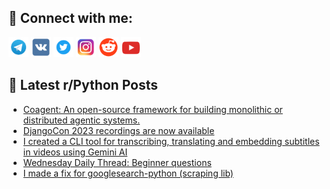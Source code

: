 ## 🔎 Connect with me:
[<img src="https://github.com/bullbesh/bullbesh/blob/main/images/Telegram.png" width="32" height="32" />](https://t.me/bullbesh)
[<img src="https://github.com/bullbesh/bullbesh/blob/main/images/VK.png" width="32" height="32" />](https://vk.com/bullbesh)
[<img src="https://github.com/bullbesh/bullbesh/blob/main/images/Twitter.png" width="32" height="32" />](https://twitter.com/bullbesh1)
[<img src="https://github.com/bullbesh/bullbesh/blob/main/images/Instagram.png" width="32" height="32" />](https://www.instagram.com/bullbesh)
[<img src="https://github.com/bullbesh/bullbesh/blob/main/images/Reddit.png" width="32" height="32" />](https://www.reddit.com/user/bullbesh)
[<img src="https://github.com/bullbesh/bullbesh/blob/main/images/YouTube.png" width="32" height="32" />](https://www.youtube.com/channel/UCtfjRs6uzgq5mfm8S06WTcg)

## 📕 Latest r/Python Posts
<!-- BLOG-POST-LIST:START -->
- [Coagent: An open-source framework for building monolithic or distributed agentic systems.](https://www.reddit.com/r/Python/comments/1i78qu0/coagent_an_opensource_framework_for_building/)
- [DjangoCon 2023 recordings are now available](https://www.reddit.com/r/Python/comments/1i77bun/djangocon_2023_recordings_are_now_available/)
- [I created a CLI tool for transcribing, translating and embedding subtitles in videos using Gemini AI](https://www.reddit.com/r/Python/comments/1i73v8d/i_created_a_cli_tool_for_transcribing_translating/)
- [Wednesday Daily Thread: Beginner questions](https://www.reddit.com/r/Python/comments/1i6xdhu/wednesday_daily_thread_beginner_questions/)
- [I made a fix for googlesearch-python &lpar;scraping lib&rpar;](https://www.reddit.com/r/Python/comments/1i6v8lp/i_made_a_fix_for_googlesearchpython_scraping_lib/)
<!-- BLOG-POST-LIST:END -->

